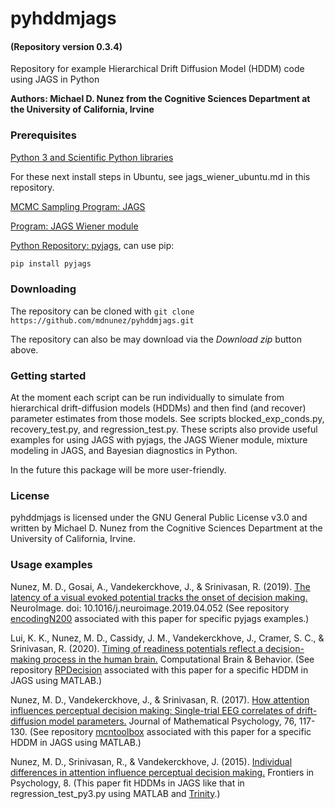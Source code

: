 # pyhddmjags
#### (Repository version 0.3.4)
Repository for example Hierarchical Drift Diffusion Model (HDDM) code using JAGS in Python

**Authors: Michael D. Nunez from the Cognitive Sciences Department at the University of California, Irvine**

### Prerequisites

[Python 3 and Scientific Python libraries](https://www.anaconda.com/products/individual)

For these next install steps in Ubuntu, see jags_wiener_ubuntu.md in this repository.

[MCMC Sampling Program: JAGS](http://mcmc-jags.sourceforge.net/)

[Program: JAGS Wiener module](https://sourceforge.net/projects/jags-wiener/)

[Python Repository: pyjags](https://github.com/michaelnowotny/pyjags), can use pip:
```bash
pip install pyjags
```


### Downloading

The repository can be cloned with `git clone https://github.com/mdnunez/pyhddmjags.git`

The repository can also be may download via the _Download zip_ button above.

### Getting started

At the moment each script can be run individually to simulate from hierarchical drift-diffusion models (HDDMs) and then find (and recover) parameter estimates from those models. See scripts blocked_exp_conds.py, recovery_test.py, and regression_test.py. These scripts also provide useful examples for using JAGS with pyjags, the JAGS Wiener module, mixture modeling in JAGS, and Bayesian diagnostics in Python.

In the future this package will be more user-friendly.

### License

pyhddmjags is licensed under the GNU General Public License v3.0 and written by Michael D. Nunez from the Cognitive Sciences Department at the University of California, Irvine.

### Usage examples

Nunez, M. D., Gosai, A., Vandekerckhove, J., & Srinivasan, R. (2019).
[The latency of a visual evoked potential tracks the onset of decision making.](https://sci-hub.st/https://www.sciencedirect.com/science/article/pii/S1053811919303386) NeuroImage. doi: 10.1016/j.neuroimage.2019.04.052
(See repository [encodingN200](https://github.com/mdnunez/encodingN200) associated with this paper for specific pyjags examples.)

Lui, K. K., Nunez, M. D., Cassidy, J. M., Vandekerckhove, J., Cramer, S. C., & Srinivasan, R. (2020).
[Timing of readiness potentials reflect a decision-making process in the human brain.](https://sci-hub.st/https://link.springer.com/article/10.1007/s42113-020-00097-5) Computational Brain & Behavior.
(See repository [RPDecision](https://github.com/mdnunez/RPDecision) associated with this paper for a specific HDDM in JAGS using MATLAB.)

Nunez, M. D., Vandekerckhove, J., & Srinivasan, R. (2017).
[How attention influences perceptual decision making: Single-trial EEG correlates of drift-diffusion model parameters.](https://sci-hub.st/https://www.sciencedirect.com/science/article/abs/pii/S0022249616000316)
Journal of Mathematical Psychology, 76, 117-130.
(See repository [mcntoolbox](https://github.com/mdnunez/mcntoolbox) associated with this paper for a specific HDDM in JAGS using MATLAB.)

Nunez, M. D., Srinivasan, R., & Vandekerckhove, J. (2015). 
[Individual differences in attention influence perceptual decision making.](https://www.frontiersin.org/articles/10.3389/fpsyg.2015.00018/full) 
Frontiers in Psychology, 8.
(This paper fit HDDMs in JAGS like that in regression_test_py3.py using MATLAB and [Trinity](https://github.com/joachimvandekerckhove/trinity).)
